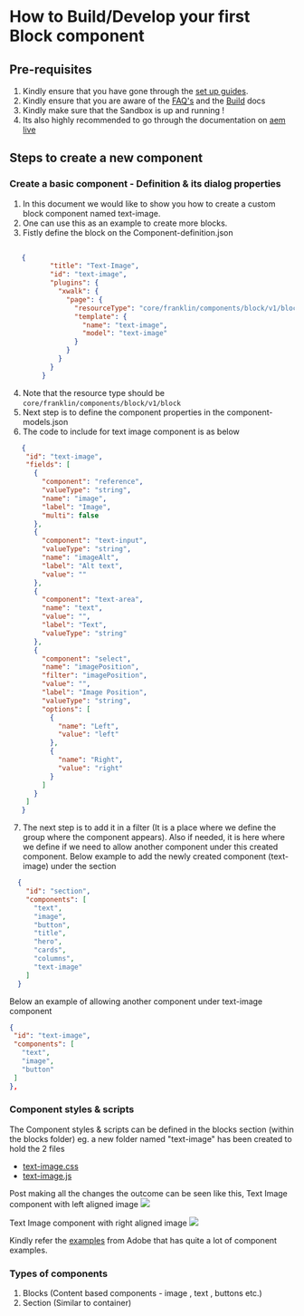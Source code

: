 # How to Build/Develop your first Block component

## Pre-requisites

1. Kindly ensure that you have gone through the [set up guides](set-up_guide_fe.md).
2. Kindly ensure that you are aware of the [FAQ's](faqs.md) and the [Build](build_and_deploy.md) docs
3. Kindly make sure that the Sandbox is up and running !
4. Its also highly recommended to go through the documentation on [aem live](https://www.aem.live/docs/#build)

## Steps to create a new component

### Create a basic component - Definition & its dialog properties


1. In this document we would like to show you how to create a custom block component named text-image.
2. One can use this as an example to create more blocks.
3. Fistly define the block on the Component-definition.json
```json
   
   {
          "title": "Text-Image",
          "id": "text-image",
          "plugins": {
            "xwalk": {
              "page": {
                "resourceType": "core/franklin/components/block/v1/block",
                "template": {
                  "name": "text-image",
                  "model": "text-image"
                }
              }
            }
          }
        }
   ```
4. Note that the resource type should be `core/franklin/components/block/v1/block`
5. Next step is to define the component properties in the component-models.json
6. The code to include for text image component is as below
```json
   {
    "id": "text-image",
    "fields": [
      {
        "component": "reference",
        "valueType": "string",
        "name": "image",
        "label": "Image",
        "multi": false
      },
      {
        "component": "text-input",
        "valueType": "string",
        "name": "imageAlt",
        "label": "Alt text",
        "value": ""
      },
      {
        "component": "text-area",
        "name": "text",
        "value": "",
        "label": "Text",
        "valueType": "string"
      },
      {
        "component": "select",
        "name": "imagePosition",
        "filter": "imagePosition",
        "value": "",
        "label": "Image Position",
        "valueType": "string",
        "options": [
          {
            "name": "Left",
            "value": "left"
          },
          {
            "name": "Right",
            "value": "right"
          }
        ]
      }
    ]
   } 
   ```
7. The next step is to add it in a filter (It is a place where we define the group where the component appears). Also if needed, it is here where we define if we need to allow another component under this created component.
Below example to add the newly created component (text-image) under the section
```json
  {
    "id": "section",
    "components": [
      "text",
      "image",
      "button",
      "title",
      "hero",
      "cards",
      "columns",
      "text-image"
    ]
  }
   ```
   Below an example of allowing another component under text-image component
   ```json
   {
    "id": "text-image",
    "components": [
      "text",
      "image",
      "button"
    ]
  },
   ```
### Component styles & scripts
The Component styles & scripts can be defined in the blocks section (within the blocks folder)
eg. a new folder named "text-image" has been created to hold the 2 files 
* [text-image.css](https://github.com/Harish-deva/x-walk/blob/main/blocks/text-image/text-image.css)
* [text-image.js](https://github.com/Harish-deva/x-walk/blob/main/blocks/text-image/text-image.js)

Post making all the changes the outcome can be seen like this, 
Text Image component with left aligned image 
![](../resources/text-image-left.png)

Text Image component with right aligned image
![](../resources/text-image-right.png)

Kindly refer the [examples](https://github.com/adobe-experience-league/exlm/tree/56a35accfd904e3636b42262e50f0f508683fd47/blocks) from Adobe that has quite a lot of component examples. 

### Types of components

1. Blocks (Content based components - image , text , buttons etc.)
2. Section (Similar to container)
